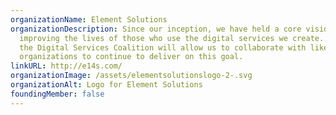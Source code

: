 ```yaml
---
organizationName: Element Solutions
organizationDescription: Since our inception, we have held a core vision of
  improving the lives of those who use the digital services we create. Joining
  the Digital Services Coalition will allow us to collaborate with like-minded
  organizations to continue to deliver on this goal.
linkURL: http://e14s.com/
organizationImage: /assets/elementsolutionslogo-2-.svg
organizationAlt: Logo for Element Solutions
foundingMember: false
---
```

